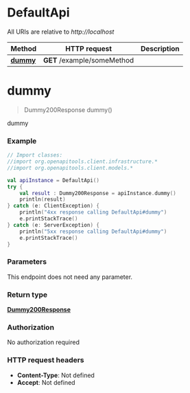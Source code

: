 # DefaultApi

All URIs are relative to *http://localhost*

Method | HTTP request | Description
------------- | ------------- | -------------
[**dummy**](DefaultApi.md#dummy) | **GET** /example/someMethod | 


<a id="dummy"></a>
# **dummy**
> Dummy200Response dummy()



dummy

### Example
```kotlin
// Import classes:
//import org.openapitools.client.infrastructure.*
//import org.openapitools.client.models.*

val apiInstance = DefaultApi()
try {
    val result : Dummy200Response = apiInstance.dummy()
    println(result)
} catch (e: ClientException) {
    println("4xx response calling DefaultApi#dummy")
    e.printStackTrace()
} catch (e: ServerException) {
    println("5xx response calling DefaultApi#dummy")
    e.printStackTrace()
}
```

### Parameters
This endpoint does not need any parameter.

### Return type

[**Dummy200Response**](Dummy200Response.md)

### Authorization

No authorization required

### HTTP request headers

 - **Content-Type**: Not defined
 - **Accept**: Not defined

